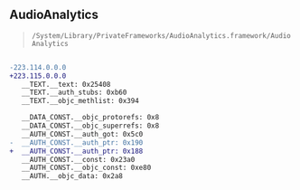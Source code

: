 ## AudioAnalytics

> `/System/Library/PrivateFrameworks/AudioAnalytics.framework/AudioAnalytics`

```diff

-223.114.0.0.0
+223.115.0.0.0
   __TEXT.__text: 0x25408
   __TEXT.__auth_stubs: 0xb60
   __TEXT.__objc_methlist: 0x394

   __DATA_CONST.__objc_protorefs: 0x8
   __DATA_CONST.__objc_superrefs: 0x8
   __AUTH_CONST.__auth_got: 0x5c0
-  __AUTH_CONST.__auth_ptr: 0x190
+  __AUTH_CONST.__auth_ptr: 0x188
   __AUTH_CONST.__const: 0x23a0
   __AUTH_CONST.__objc_const: 0xe80
   __AUTH.__objc_data: 0x2a8

```
